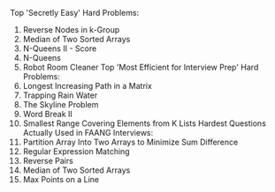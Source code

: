 Top 'Secretly Easy' Hard Problems: 
1. Reverse Nodes in k-Group
2. Median of Two Sorted Arrays 
3. N-Queens II - Score
4. N-Queens
5. Robot Room Cleaner
Top 'Most Efficient for Interview Prep' Hard Problems: 
1. Longest Increasing Path in a Matrix
2. Trapping Rain Water 
3. The Skyline Problem
4. Word Break II
5. Smallest Range Covering Elements from K Lists
Hardest Questions Actually Used in FAANG Interviews: 
1. Partition Array Into Two Arrays to Minimize Sum Difference
2. Regular Expression Matching
3. Reverse Pairs 
4. Median of Two Sorted Arrays 
5. Max Points on a Line